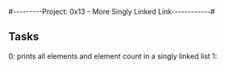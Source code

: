 #---------Project: 0x13 - More Singly Linked Link------------#

##       Tasks

0: prints all elements and element count in a singly linked list
1:
